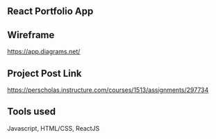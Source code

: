 ## React Portfolio App

## Wireframe
https://app.diagrams.net/
## Project Post Link 
https://perscholas.instructure.com/courses/1513/assignments/297734

## Tools used
Javascript, HTML/CSS, ReactJS